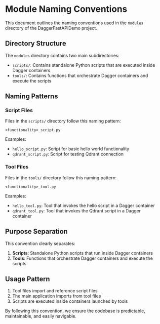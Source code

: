 # Module Naming Conventions

This document outlines the naming conventions used in the `modules` directory of the DaggerFastAPIDemo project.

## Directory Structure

The `modules` directory contains two main subdirectories:

- `scripts/`: Contains standalone Python scripts that are executed inside Dagger containers
- `tools/`: Contains functions that orchestrate Dagger containers and execute the scripts

## Naming Patterns

### Script Files

Files in the `scripts/` directory follow this naming pattern:

```
<functionality>_script.py
```

Examples:
- `hello_script.py`: Script for basic hello world functionality
- `qdrant_script.py`: Script for testing Qdrant connection

### Tool Files

Files in the `tools/` directory follow this naming pattern:

```
<functionality>_tool.py
```

Examples:
- `hello_tool.py`: Tool that invokes the hello script in a Dagger container
- `qdrant_tool.py`: Tool that invokes the Qdrant script in a Dagger container

## Purpose Separation

This convention clearly separates:

1. **Scripts**: Standalone Python scripts that run inside Dagger containers
2. **Tools**: Functions that orchestrate Dagger containers and execute the scripts

## Usage Pattern

1. Tool files import and reference script files
2. The main application imports from tool files
3. Scripts are executed inside containers launched by tools

By following this convention, we ensure the codebase is predictable, maintainable, and easily navigable.
